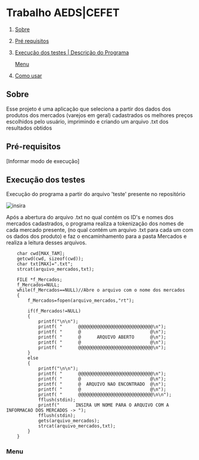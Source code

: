 

# Trabalho AEDS|CEFET
1. [Sobre](#Sobre)
2. [Pré requisitos](#Pré-requisitos)
3. [Execução dos testes | Descrição do Programa](#Execução-dos-testes)
    
    [Menu](#Menu)
4. [Como usar](#como-usar)
    


## Sobre

  <p>Esse projeto é uma aplicação que seleciona a partir dos dados dos produtos dos mercados (varejos em geral) cadastrados os melhores preços escolhidos pelo usuário, imprimindo e criando um arquivo .txt dos resultados obtidos <p>

## Pré-requisitos

<p>[Informar modo de execução] <p>

## Execução dos testes
<p>Execução do programa a partir do arquivo 'teste' presente no repositório<p>

![insira](https://user-images.githubusercontent.com/78819692/131023845-99c5d825-d755-445f-aaaf-d6f2bd08b7f5.png)

<p>Após a abertura do arquivo .txt no qual contém os ID's e nomes dos mercados cadastrados, o programa realiza a tokenização dos nomes de cada mercado presente, (no qual contém um arquivo .txt para cada um com os dados dos produto) e faz o encaminhamento para a pasta Mercados e realiza a leitura desses arquivos.<p>

```
    char cwd[MAX_TAM];
	getcwd(cwd, sizeof(cwd));
    char txt[MAX]=".txt";
    strcat(arquivo_mercados,txt);
    
    FILE *f_Mercados;
    f_Mercados=NULL;
    while(f_Mercados==NULL)//Abre o arquivo com o nome dos mercados
    {    
    	f_Mercados=fopen(arquivo_mercados,"rt");
    	
        if(f_Mercados!=NULL)
        {
            printf("\n\n");
            printf( "      @@@@@@@@@@@@@@@@@@@@@@@@@@@@\n");
            printf( "      @                          @\n");
            printf( "      @      ARQUIVO ABERTO      @\n");
            printf( "      @                          @\n");
            printf( "      @@@@@@@@@@@@@@@@@@@@@@@@@@@@\n");
        }
        else
        {
            printf("\n\n");
            printf( "      @@@@@@@@@@@@@@@@@@@@@@@@@@@@\n");
            printf( "      @                          @\n");
            printf( "      @  ARQUIVO NAO ENCONTRADO  @\n");
            printf( "      @                          @\n");
            printf( "      @@@@@@@@@@@@@@@@@@@@@@@@@@@@\n\n");
            fflush(stdin);
            printf("      INSIRA UM NOME PARA O ARQUIVO COM A INFORMACAO DOS MERCADOS -> ");
            fflush(stdin);
            gets(arquivo_mercados);
            strcat(arquivo_mercados,txt);
        }
    }
```
    
    
    
### Menu 

